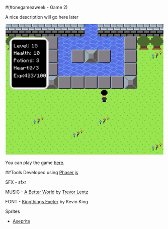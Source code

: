#(#onegameaweek - Game 2)

A nice description will go here later

![screenshot](screenshots/screenshot.png)

You can play the game [here]().

##Tools
Developed using [Phaser.js](http://phaser.io)

SFX - sfxr

MUSIC - [A Better World](http://opengameart.org/content/opengameartorg-theme-a-better-world) by [Trevor Lentz](http://opengameart.org/users/trevor-lentz) 

FONT - [Kingthings Exeter](http://www.kingthingsfonts.co.uk/fonts/fonts.htm) by Kevin King

Sprites
* [Aseprite](http://www.aseprite.org/)

